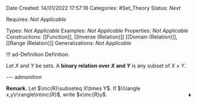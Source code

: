 <br />
<br />

Date Created: 14/01/2022 17:57:16
Categories: #Set_Theory 
Status: _Next_ 

Requires: _Not Applicable_

Types: _Not Applicable_
Examples: _Not Applicable_ 
Properties: _Not Applicable_
Constructions: [[Function]], [[Inverse (Relation)]] [[Domain (Relation)]], [[Range (Relation)]]
Generalizations: _Not Applicable_


!!! ad-Definition Definition.

Let $X$ and $Y$ be sets. A **binary relation over $X$ and $Y$** is any subset of $X\times Y$.

--- admonition

**Remark.** Let $\mc{R}\subseteq X\times Y$. If $\l\langle x,y\r\rangle\in\mc{R}$, write $x\mc{R}y$.<span style="float:right;">$\blacklozenge$</span>
